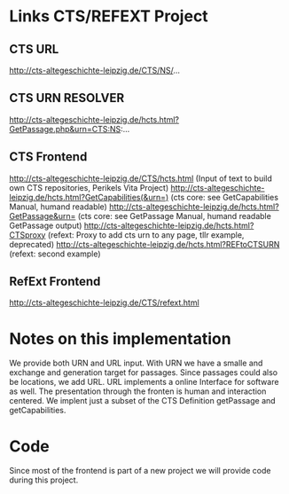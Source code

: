 # Links CTS/REFEXT Project

## CTS URL 
http://cts-altegeschichte-leipzig.de/CTS/NS/...

## CTS URN RESOLVER
http://cts-altegeschichte-leipzig.de/hcts.html?GetPassage.php&urn=CTS:NS:...

## CTS Frontend
http://cts-altegeschichte-leipzig.de/CTS/hcts.html
(Input of text to build own CTS repositories, Perikels Vita Project)
http://cts-altegeschichte-leipzig.de/hcts.html?GetCapabilities(&urn=)
(cts core: see GetCapabilities Manual, humand readable)
http://cts-altegeschichte-leipzig.de/hcts.html?GetPassage&urn=
(cts core: see GetPassage Manual, humand readable GetPassage output)
http://cts-altegeschichte-leipzig.de/hcts.html?CTSproxy
(refext: Proxy to add cts urn to any page, tllr example, deprecated)
http://cts-altegeschichte-leipzig.de/hcts.html?REFtoCTSURN
(refext: second example)

## RefExt Frontend
http://cts-altegeschichte-leipzig.de/CTS/refext.html

# Notes on this implementation

We provide both URN and URL input. With URN we have a smalle and exchange and generation target for passages. Since passages could also be locations, we add URL. URL implements a online Interface for software as well. The presentation through the fronten is human and interaction centered. We implent just a subset of the CTS Definition getPassage and getCapabilities. 

# Code
Since most of the frontend is part of a new project we will provide code during this project.
